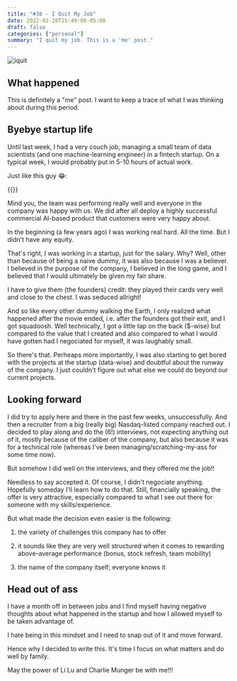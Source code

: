 ```yaml
---
title: "#38 - I Quit My Job"
date: 2022-02-28T15:49:08-05:00
draft: false
categories: ["personal"]
summary: "I quit my job. This is a 'me' post."
---
```


![iquit](/images/iquit.jpg)

## What happened

This is definitely a "me" post. I want to keep a trace of what I was thinking about during this period.

## Byebye startup life

Until last week, I had a very couch job, managing a small team of data scientists (and one machine-learning engineer) in a fintech startup. On a typical week, I would probably put in 5-10 hours of actual work. 

Just like this guy 😂:

{{<youtube j_1lIFRdnhA>}}

Mind you, the team was performing really well and everyone in the company was happy with us. We did after all deploy a highly successful commercial AI-based product that customers were very happy about.

In the beginning (a few years ago) I was working real hard. All the time. But I didn't have any equity. 

That's right, I was working in a startup, just for the salary. Why? Well, other than because of being a naive dummy, it was also because I was a believer. I believed in the purpose of the company, I believed in the long game, and I believed that I would ultimately be given my fair share.

I have to give them (the founders) credit: they played their cards very well and close to the chest. I was seduced allright!

And so like every other dummy walking the Earth, I only realized what happened after the movie ended, i.e. after the founders got their exit, and I got squadoosh. Well technically, I got a little tap on the back ($-wise) but compared to the value that I created and also compared to what I would have gotten had I negociated for myself, it was laughably small.

So there's that. Perheaps more importantly, I was also starting to get bored with the projects at the startup (data-wise) and doubtful about the runway of the company. I just couldn't figure out what else we could do beyond our current projects. 

## Looking forward

I did try to apply here and there in the past few weeks, unsuccessfully. And then a recruiter from a big (really big) Nasdaq-listed company reached out. I decided to play along and do the (6!) interviews, not expecting anything out of it, mostly because of the caliber of the company, but also because it was for a technical role (whereas I've been managing/scratching-my-ass for some time now).

But somehow I did well on the interviews, and they offered me the job!! 

Needless to say  accepted it. Of course, I didn't negociate anything. Hopefully someday I'll learn how to do that. Still, financially speaking, the offer is very attractive, especially compared to what I see out there for someone with my skills/experience.

But what made the decision even easier is the following:

1. the variety of challenges this company has to offer

2. it sounds like they are very well structured when it comes to rewarding above-average performance (bonus, stock refresh, team mobility)

3. the name of the company itself; everyone knows it

## Head out of ass

I have a month off in between jobs and I find myself having negative thoughts about what happened in the startup and how I allowed myself to be taken advantage of. 

I hate being in this mindset and I need to snap out of it and move forward. 

Hence why I decided to write this. It's time I focus on what matters and do well by family.

May the power of Li Lu and Charlie Munger be with me!!!



